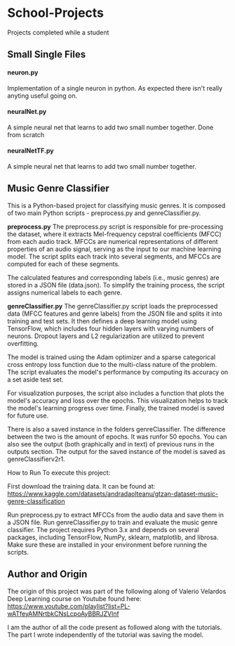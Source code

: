 # School-Projects
Projects completed while a student

## Small Single Files 
#### neuron.py
Implementation of a single neuron in python. As expected there isn't really anyting useful going on.

#### neuralNet.py
A simple neural net that learns to add two small number together. Done from scratch

#### neuralNetTF.py
A simple neural net that learns to add two small number together. 

## Music Genre Classifier

This is a Python-based project for classifying music genres. It is composed of two main Python scripts - preprocess.py and genreClassifier.py.

**preprocess.py**
The preprocess.py script is responsible for pre-processing the dataset, where it extracts Mel-frequency cepstral coefficients (MFCC) from each audio track. MFCCs are numerical representations of different properties of an audio signal, serving as the input to our machine learning model. The script splits each track into several segments, and MFCCs are computed for each of these segments.

The calculated features and corresponding labels (i.e., music genres) are stored in a JSON file (data.json). To simplify the training process, the script assigns numerical labels to each genre.

**genreClassifier.py**
The genreClassifier.py script loads the preprocessed data (MFCC features and genre labels) from the JSON file and splits it into training and test sets. It then defines a deep learning model using TensorFlow, which includes four hidden layers with varying numbers of neurons. Dropout layers and L2 regularization are utilized to prevent overfitting.

The model is trained using the Adam optimizer and a sparse categorical cross entropy loss function due to the multi-class nature of the problem. The script evaluates the model's performance by computing its accuracy on a set aside test set.

For visualization purposes, the script also includes a function that plots the model's accuracy and loss over the epochs. This visualization helps to track the model's learning progress over time. Finally, the trained model is saved for future use.

There is also a saved instance in the folders genreClassifier. The difference between the two is the amount of epochs. It was runfor 50 epochs. You can also see the output (both graphically and in text) of previous runs in the outputs section. The output for the saved instance of the model is saved as genreClassifierv2r1.

How to Run
To execute this project:

First download the training data. It can be found at:
https://www.kaggle.com/datasets/andradaolteanu/gtzan-dataset-music-genre-classification

Run preprocess.py to extract MFCCs from the audio data and save them in a JSON file.
Run genreClassifier.py to train and evaluate the music genre classifier.
The project requires Python 3.x and depends on several packages, including TensorFlow, NumPy, sklearn, matplotlib, and librosa. Make sure these are installed in your environment before running the scripts.

## Author and Origin
The origin of this project was part of the following along of Valerio Velardos Deep Learning course on Youtube found here:
https://www.youtube.com/playlist?list=PL-wATfeyAMNrtbkCNsLcpoAyBBRJZVlnf

I am the author of all the code present as followed along with the tutorials. The part I wrote independently of the tutorial was saving the model. 
